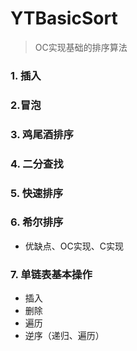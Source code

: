 # YTBasicSort
>OC实现基础的排序算法

### 1. 插入  
### 2.冒泡  
### 3. 鸡尾酒排序  
### 4. 二分查找
### 5. 快速排序

### 6. 希尔排序
- 优缺点、OC实现、C实现
### 7. 单链表基本操作
- 插入
- 删除
- 遍历
- 逆序（递归、遍历）
